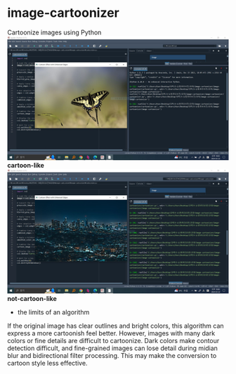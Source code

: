 # image-cartoonizer
Cartoonize images using Python
!["cartoon-like"]( https://github.com/wingun322/image-cartoonizer/blob/main/cartoon-like.JPG)
__cartoon-like__
!["not-cartoon-like"]( https://github.com/wingun322/image-cartoonizer/blob/main/not-cartoon-like.JPG)
__not-cartoon-like__

- the limits of an algorithm
  
If the original image has clear outlines and bright colors, this algorithm can express a more cartoonish feel better.
However, images with many dark colors or fine details are difficult to cartoonize.
Dark colors make contour detection difficult, and fine-grained images can lose detail during midian blur and bidirectional filter processing.
This may make the conversion to cartoon style less effective.
